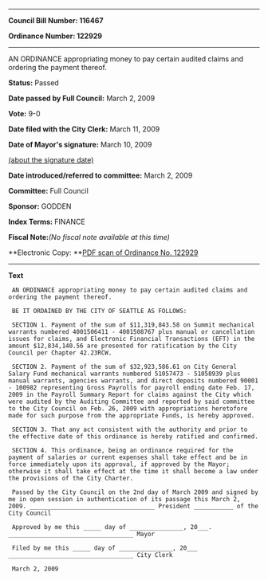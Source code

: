 

********

**Council Bill Number: 116467**
   
**Ordinance Number: 122929**
********

 AN ORDINANCE appropriating money to pay certain audited claims and ordering the payment thereof.

**Status:** Passed
   
**Date passed by Full Council:** March 2, 2009
   
**Vote:** 9-0
   
**Date filed with the City Clerk:** March 11, 2009
   
**Date of Mayor's signature:** March 10, 2009
   
[(about the signature date)](/~public/approvaldate.htm)
   
   
   
**Date introduced/referred to committee:** March 2, 2009
   
**Committee:** Full Council
   
**Sponsor:** GODDEN
   
   
**Index Terms:** FINANCE

**Fiscal Note:**_(No fiscal note available at this time)_

**Electronic Copy: **[PDF scan of Ordinance No. 122929](/~archives/Ordinances/Ord_122929.pdf)

********

**Text**
   
```
 AN ORDINANCE appropriating money to pay certain audited claims and ordering the payment thereof.

 BE IT ORDAINED BY THE CITY OF SEATTLE AS FOLLOWS:

 SECTION 1. Payment of the sum of $11,319,843.58 on Summit mechanical warrants numbered 4001506411 - 4001508767 plus manual or cancellation issues for claims, and Electronic Financial Transactions (EFT) in the amount $12,834,140.56 are presented for ratification by the City Council per Chapter 42.23RCW.

 SECTION 2. Payment of the sum of $32,923,586.61 on City General Salary Fund mechanical warrants numbered 51057473 - 51058939 plus manual warrants, agencies warrants, and direct deposits numbered 90001 - 100982 representing Gross Payrolls for payroll ending date Feb. 17, 2009 in the Payroll Summary Report for claims against the City which were audited by the Auditing Committee and reported by said committee to the City Council on Feb. 26, 2009 with appropriations heretofore made for such purpose from the appropriate Funds, is hereby approved.

 SECTION 3. That any act consistent with the authority and prior to the effective date of this ordinance is hereby ratified and confirmed.

 SECTION 4. This ordinance, being an ordinance required for the payment of salaries or current expenses shall take effect and be in force immediately upon its approval, if approved by the Mayor; otherwise it shall take effect at the time it shall become a law under the provisions of the City Charter.

 Passed by the City Council on the 2nd day of March 2009 and signed by me in open session in authentication of its passage this March 2, 2009. ___________________________________ President ___________ of the City Council

 Approved by me this _____ day of _______________, 20___. ___________________________________ Mayor

 Filed by me this _____ day of _______________, 20___ ___________________________________ City Clerk

 March 2, 2009

```
